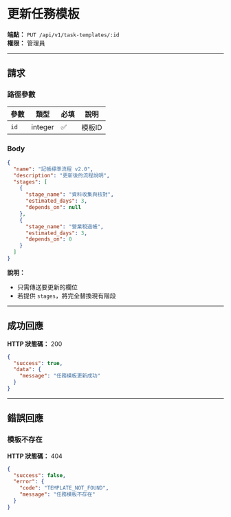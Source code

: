 # 更新任務模板

**端點：** `PUT /api/v1/task-templates/:id`  
**權限：** 管理員

---

## 請求

### 路徑參數
| 參數 | 類型 | 必填 | 說明 |
|-----|------|------|------|
| `id` | integer | ✅ | 模板ID |

### Body
```json
{
  "name": "記帳標準流程 v2.0",
  "description": "更新後的流程說明",
  "stages": [
    {
      "stage_name": "資料收集與核對",
      "estimated_days": 3,
      "depends_on": null
    },
    {
      "stage_name": "營業稅過帳",
      "estimated_days": 3,
      "depends_on": 0
    }
  ]
}
```

**說明：**
- 只需傳送要更新的欄位
- 若提供 `stages`，將完全替換現有階段

---

## 成功回應

**HTTP 狀態碼：** 200

```json
{
  "success": true,
  "data": {
    "message": "任務模板更新成功"
  }
}
```

---

## 錯誤回應

### 模板不存在
**HTTP 狀態碼：** 404
```json
{
  "success": false,
  "error": {
    "code": "TEMPLATE_NOT_FOUND",
    "message": "任務模板不存在"
  }
}
```


